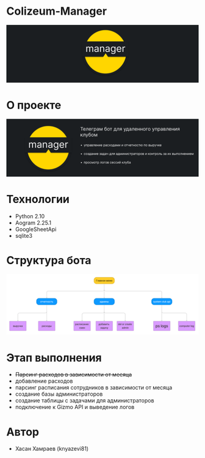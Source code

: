 # Colizeum-Manager
![Alt text](https://github.com/knyazevi81/Colizeum-manager/blob/main/images/backGround.png "Логотип проекта")
# О проекте
![Alt text](https://github.com/knyazevi81/Colizeum-manager/blob/main/images/factsabbot.png "Логотип проекта")
# Технологии
- Python 2.10
- Aogram 2.25.1
- GoogleSheetApi
- sqlite3
# Структура бота
![Alt text](https://github.com/knyazevi81/Colizeum-manager/blob/main/images/projectstruct.png "аватарка проекта")
# Этап выполнения
- ~~Парсинг расходов в зависимости от месяца~~
- добавление расходов
- парсинг расписания сотрудников в зависимости от месяца 
- создание базы администраторов
- создание таблицы с задачами для администраторов
- подключение к Gizmo API и выведение логов
# Автор
- Хасан Хамраев (knyazevi81)